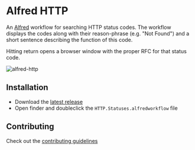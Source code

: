 # Alfred HTTP

An [Alfred](http://www.alfredapp.com/) workflow for searching HTTP status codes. The workflow displays the
codes along with their reason-phrase (e.g. "Not Found") and a short sentence
describing the function of this code.

Hitting return opens a browser window with the proper RFC for that status code.

![alfred-http](https://cloud.githubusercontent.com/assets/1006966/5054136/93735f3c-6c1f-11e4-8bda-8f523cc9fb5a.jpg)

## Installation

* Download the [latest
release](https://github.com/JoelQ/alfred-http/releases/latest)
* Open finder and doubleclick the `HTTP.Statuses.alfredworkflow` file

## Contributing

Check out the [contributing
guidelines](https://github.com/JoelQ/alfred-http/blob/master/CONTRIBUTING.md)
